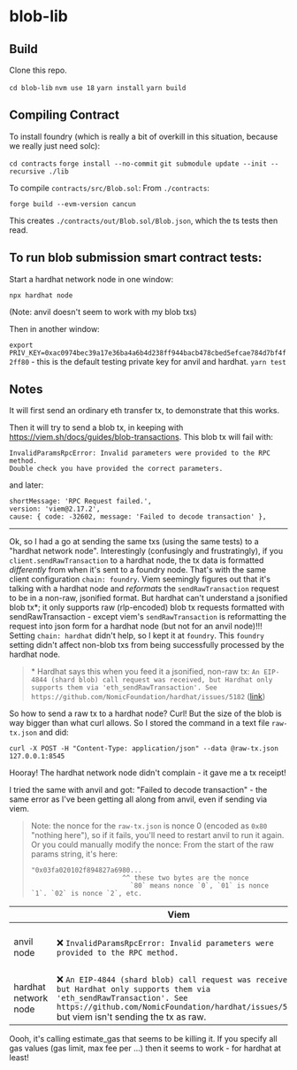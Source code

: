 # blob-lib

## Build

Clone this repo.

`cd blob-lib`
`nvm use 18`
`yarn install`
`yarn build`

## Compiling Contract

To install foundry (which is really a bit of overkill in this situation, because we really just need solc):

`cd contracts`
`forge install --no-commit`
`git submodule update --init --recursive ./lib`

To compile `contracts/src/Blob.sol`:
From `./contracts`:

`forge build --evm-version cancun`

This creates `./contracts/out/Blob.sol/Blob.json`, which the ts tests then read.

## To run blob submission smart contract tests:

Start a hardhat network node in one window:

`npx hardhat node`

(Note: anvil doesn't seem to work with my blob txs)

Then in another window:

`export PRIV_KEY=0xac0974bec39a17e36ba4a6b4d238ff944bacb478cbed5efcae784d7bf4f2ff80` - this is the default testing private key for anvil and hardhat.
`yarn test`

## Notes

It will first send an ordinary eth transfer tx, to demonstrate that this works.

Then it will try to send a blob tx, in keeping with https://viem.sh/docs/guides/blob-transactions. This blob tx will fail with:

```
InvalidParamsRpcError: Invalid parameters were provided to the RPC method.
Double check you have provided the correct parameters.
```

and later:

```
shortMessage: 'RPC Request failed.',
version: 'viem@2.17.2',
cause: { code: -32602, message: 'Failed to decode transaction' },
```

---

Ok, so I had a go at sending the same txs (using the same tests) to a "hardhat network node".
Interestingly (confusingly and frustratingly), if you `client.sendRawTransaction` to a hardhat node, the tx data is formatted _differently_ from when it's sent to a foundry node. That's with the same client configuration `chain: foundry`. Viem seemingly figures out that it's talking with a hardhat node and _reformats_ the `sendRawTransaction` request to be in a non-raw, jsonified format. But hardhat can't understand a jsonified blob tx\*; it only supports raw (rlp-encoded) blob tx requests formatted with sendRawTransaction - except viem's `sendRawTransaction` is reformatting the request into json form for a hardhat node (but not for an anvil node)!!! Setting `chain: hardhat` didn't help, so I kept it at `foundry`. This `foundry` setting didn't affect non-blob txs from being successfully processed by the hardhat node.

> \* Hardhat says this when you feed it a jsonified, non-raw tx:
> `An EIP-4844 (shard blob) call request was received, but Hardhat only supports them via 'eth_sendRawTransaction'. See https://github.com/NomicFoundation/hardhat/issues/5182` ([link](https://github.com/NomicFoundation/hardhat/issues/5182))

So how to send a raw tx to a hardhat node? Curl! But the size of the blob is way bigger than what curl allows. So I stored the command in a text file `raw-tx.json` and did:

`curl -X POST -H "Content-Type: application/json" --data @raw-tx.json 127.0.0.1:8545`

Hooray! The hardhat network node didn't complain - it gave me a tx receipt!

I tried the same with anvil and got: "Failed to decode transaction" - the same error as I've been getting all along from anvil, even if sending via viem.

> Note: the nonce for the `raw-tx.json` is nonce 0 (encoded as `0x80` "nothing here"), so if it fails, you'll need to restart anvil to run it again. Or you could manually modify the nonce:
> From the start of the raw params string, it's here:
>
> ```
> "0x03fa020102f894827a6980...
>                        ^^ these two bytes are the nonce
>                          `80` means nonce `0`, `01` is nonce `1`. `02` is nonce `2`, etc.
> ```

<!-- prettier-ignore -->
|   | Viem | Curl |
|---|---|---|
| anvil node  | ❌ `InvalidParamsRpcError: Invalid parameters were provided to the RPC method.`  | ❌ `InvalidParamsRpcError: Invalid parameters were provided to the RPC method.`  |
| hardhat network node | ❌ `An EIP-4844 (shard blob) call request was received, but Hardhat only supports them via 'eth_sendRawTransaction'. See https://github.com/NomicFoundation/hardhat/issues/5182` but viem isn't sending the tx as raw. | ✅ |

Oooh, it's calling estimate_gas that seems to be killing it. If you specify all gas values (gas limit, max fee per ...) then it seems to work - for hardhat at least!
